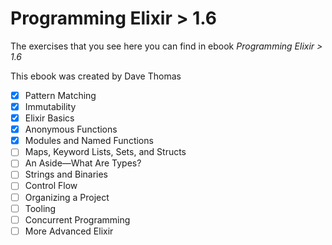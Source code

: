 # Programming Elixir > 1.6

The exercises that you see here you can find in ebook _Programming Elixir > 1.6_

This ebook was created by Dave Thomas 

- [X] Pattern Matching
- [X] Immutability
- [X] Elixir Basics
- [X] Anonymous Functions
- [X] Modules and Named Functions
- [ ] Maps, Keyword Lists, Sets, and Structs
- [ ] An Aside—What Are Types?
- [ ] Strings and Binaries
- [ ] Control Flow
- [ ] Organizing a Project
- [ ] Tooling
- [ ] Concurrent Programming
- [ ] More Advanced Elixir
